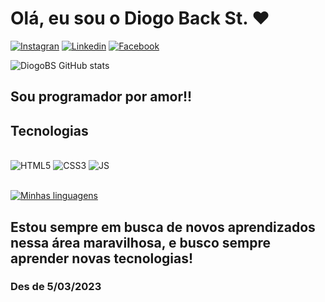 
# Olá, eu sou o Diogo Back St. ❤️  

[![Instagran](https://img.shields.io/badge/Instagram-E4405F?style=for-the-badge&logo=instagram&logoColor=white)](https://www.instagram.com/diogo_back_st/)
[![Linkedin](https://img.shields.io/badge/LinkedIn-0077B5?style=for-the-badge&logo=linkedin&logoColor=white)](https://www.linkedin.com/in/diogo-back-steinmetz-06041822a/)
[![Facebook](https://img.shields.io/badge/Facebook-1877F2?style=for-the-badge&logo=facebook&logoColor=white)](https://www.facebook.com/diogo.back.779/)

![DiogoBS GitHub stats](https://github-readme-stats.vercel.app/api?username=DiogoBS&show_icons=true&theme=dracula)

## Sou programador por amor!! 

## Tecnologias 

<div style='display: inline_block;'><br/>
    <img src='https://img.shields.io/badge/HTML5-E34F26?style=for-the-badge&logo=html5&logoColor=white' alt='HTML5' />
    <img src='https://img.shields.io/badge/CSS3-1572B6?style=for-the-badge&logo=css3&logoColor=white' alt='CSS3' />
    <img src='https://img.shields.io/badge/JavaScript-323330?style=for-the-badge&logo=javascript&logoColor=F7DF1E' alt='JS' />
    <!-- <img src='' alt='HTML5' /> -->
</div><br/>

[![Minhas linguagens](https://github-readme-stats.vercel.app/api/top-langs/?username=DiogoBS&layout=pie)](https://github.com/anuraghazra/github-readme-stats)

## Estou sempre em busca de novos aprendizados nessa área maravilhosa, e busco sempre aprender novas tecnologias!

### Des de 5/03/2023
